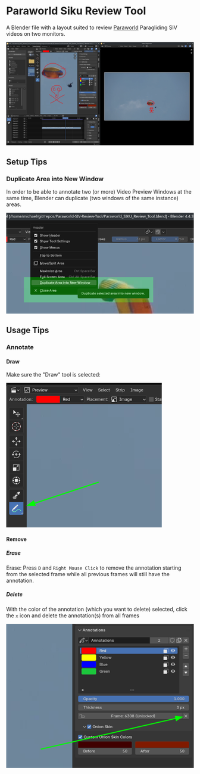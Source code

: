 # Paraworld Siku Review Tool

A Blender file with a layout suited to review 
[Paraworld](https://www.paraworld.ch/) Paragliding SIV
videos on two monitors.

![Paraworld Siku Review Tool](.media/screenshot.png "Screenshot")

## Setup Tips

### Duplicate Area into New Window

In order to be able to annotate two (or more) Video Preview Windows at the 
same time, Blender can duplicate (two windows of the same instance) areas.

![Duplicate Area into New Window](.media/duplicate_area.png "Duplicate Area into New Window")

## Usage Tips

### Annotate

#### Draw

Make sure the "Draw" tool is selected:

![Draw Tool](.media/tool.png "With Draw Tool Selected")

#### Remove

##### Erase

Erase: Press `D` and `Right Mouse Click` to remove the annotation starting from the 
selected frame while all previous frames will still have the annotation.

##### Delete

With the color of the annotation (which you want to delete) selected, click the `x` icon
and delete the annotation(s) from all frames

![Delete Annotation](.media/delete_annotation.png "Delete Annotation from all Frames")
